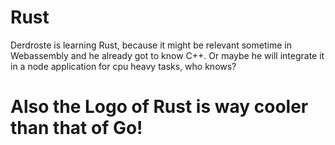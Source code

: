 # Rust

Derdroste is learning Rust, because it might be relevant sometime in Webassembly and he already got to know C++.
Or maybe he will integrate it in a node application for cpu heavy tasks, who knows?

# Also the Logo of Rust is way cooler than that of Go! 
